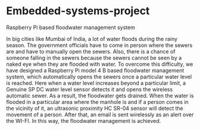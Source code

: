 # Embedded-systems-project
Raspberry Pi based floodwater management system

In big cities like Mumbai of India, a lot of water floods during the rainy season. The government officials have to come in person where the sewers are and have to manually open the sewers. Also, there is a chance of someone falling in the sewers because the sewers cannot be seen by a naked eye when they are flooded with water. To overcome this difficulty, we have designed a Raspberry Pi model 4 B based floodwater management system, which automatically opens the sewers once a particular water level is reached. Here when a water level increases beyond a particular limit, a Genuine SP DC water level sensor detects it and opens the wireless automatic sewer. As a result, the floodwater gets drained. When the water is flooded in a particular area where the manhole is and if a person comes in the vicinity of it, an ultrasonic proximity HC SR-04 sensor will detect the movement of a person. After that, an email is sent wirelessly as an alert over the WI-FI. In this way, the floodwater management is achieved.
